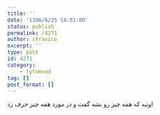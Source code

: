 ```yaml
---
title: ''
date: '1396/6/25 14:51:00'
status: publish
permalink: /4271
author: straxico
excerpt: ''
type: post
id: 4271
category:
    - tytomood
tag: []
post_format: []
---
```

اونیه که همه چیز رو بشه گفت و در مورد همه چیز حرف زد